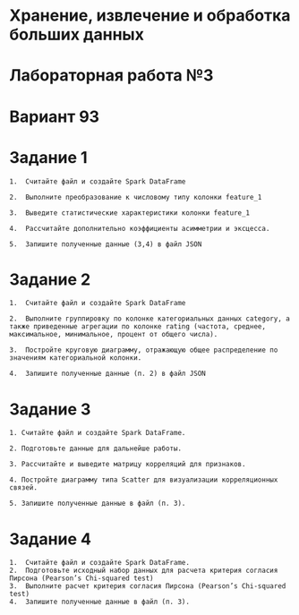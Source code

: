 #  Хранение, извлечение и обработка больших данных
#  Лабораторная работа №3
#  Вариант 93

#  Задание 1

    1.	Считайте файл и создайте Spark DataFrame
    
    2.	Выполните преобразование к числовому типу колонки feature_1
    
    3.	Выведите статистические характеристики колонки feature_1
    
    4.	Рассчитайте дополнительно коэффициенты асимметрии и эксцесса.
    
    5.  Запишите полученные данные (3,4) в файл JSON

#  Задание 2

    1.	Считайте файл и создайте Spark DataFrame
    
    2.	Выполните группировку по колонке категориальных данных category, а также приведенные агрегации по колонке rating (частота, среднее, максимальное, минимальное, процент от общего числа).
    
    3.	Постройте круговую диаграмму, отражающую общее распределение по значениям категориальной колонки.
    
    4.  Запишите полученные данные (п. 2) в файл JSON

#  Задание 3

    1. Считайте файл и создайте Spark DataFrame.
    
    2. Подготовьте данные для дальнейше работы.
    
    3. Рассчитайте и выведите матрицу корреляций для признаков.
    
    4. Постройте диаграмму типа Scatter для визуализации корреляционных связей.
    
    5. Запишите полученные данные в файл (п. 3).
    
#  Задание 4

    1.  Считайте файл и создайте Spark DataFrame.
    2.	Подготовьте исходный набор данных для расчета критерия согласия Пирсона (Pearson’s Chi-squared test) 
    3.	Выполните расчет критерия согласия Пирсона (Pearson’s Chi-squared test)
    4.	Запишите полученные данные в файл (п. 3).
